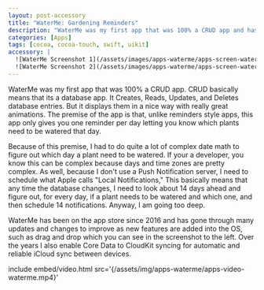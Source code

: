 ```yaml
---
layout: post-accessory
title: "WaterMe: Gardening Reminders"
description: "WaterMe was my first app that was 100% a CRUD app and has been on the App Store since 2016"
categories: [Apps]
tags: [cocoa, cocoa-touch, swift, uikit]
accessory: |
  ![WaterMe Screenshot 1](/assets/images/apps-waterme/apps-screen-waterme-01.png)
  ![WaterMe Screenshot 2](/assets/images/apps-waterme/apps-screen-waterme-02.png)
---
```


WaterMe was my first app that was 100% a CRUD app. CRUD basically means that its
a database app. It Creates, Reads, Updates, and Deletes database entries. But it
displays them in a nice way with really great animations. The premise of the app
is that, unlike reminders style apps, this app only gives you one reminder per
day letting you know which plants need to be watered that day.

Because of this premise, I had to do quite a lot of complex date math to figure
out which day a plant need to be watered. If your a developer, you know this can
be complex because days and time zones are pretty complex. As well, because I
don't use a Push Notification server, I need to schedule what Apple calls "Local
Notifications," This basically means that any time the database changes, I need
to look about 14 days ahead and figure out, for every day, if a plant needs to
be watered and which one, and then schedule 14 notifications. Anyway, I am going
too deep.

WaterMe has been on the app store since 2016 and has gone through many updates
and changes to improve as new features are added into the OS, such as drag and
drop which you can see in the screenshot to the left. Over the years I also
enable Core Data to CloudKit syncing for automatic and reliable iCloud sync
between devices.

include embed/video.html src='{/assets/img/apps-waterme/apps-video-waterme.mp4}'
